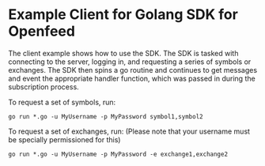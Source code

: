 # Example Client for Golang SDK for Openfeed

The client example shows how to use the SDK. The SDK is tasked with connecting to the server, logging in, and requesting a series of symbols or exchanges. The SDK then spins a go routine and continues to get messages and event the appropriate handler function, which was passed in during the subscription process.

To request a set of symbols, run:

`go run *.go -u MyUsername -p MyPassword symbol1,symbol2`


To request a set of exchanges, run: (Please note that your username must be specially permissioned for this)

`go run *.go -u MyUsername -p MyPassword -e exchange1,exchange2`
